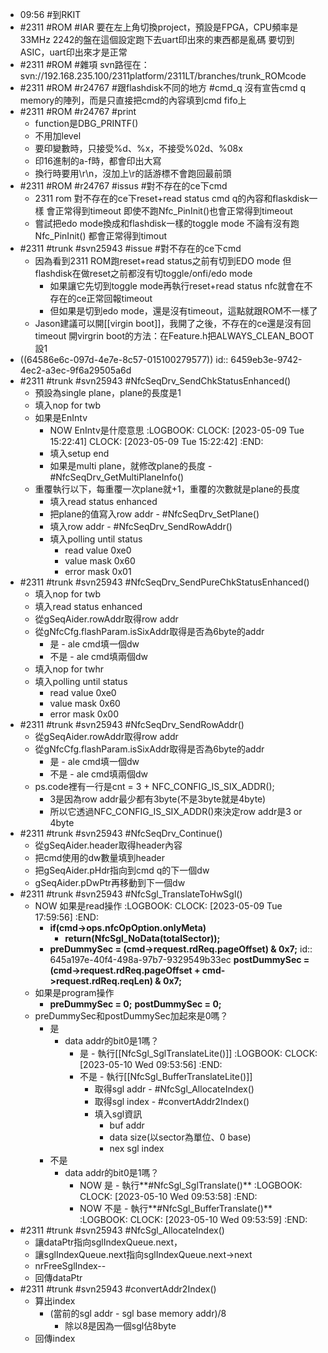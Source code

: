 - 09:56 #到RKIT
- #2311 #ROM #IAR
  要在左上角切換project，預設是FPGA，CPU頻率是33MHz
  2242的盤在這個設定跑下去uart印出來的東西都是亂碼
  要切到ASIC，uart印出來才是正常
- #2311 #ROM #雜項
  svn路徑在：svn://192.168.235.100/2311platform/2311LT/branches/trunk_ROMcode
- #2311 #ROM #r24767 #跟flashdisk不同的地方 #cmd_q
  沒有宣告cmd q memory的陣列，而是只直接把cmd的內容填到cmd fifo上
- #2311 #ROM #r24767 #print
	- function是DBG_PRINTF()
	- 不用加level
	- 要印變數時，只接受%d、%x，不接受%02d、%08x
	- 印16進制的a-f時，都會印出大寫
	- 換行時要用\r\n，沒加上\r的話游標不會跑回最前頭
- #2311 #ROM #r24767 #issus #對不存在的ce下cmd
	- 2311 rom 對不存在的ce下reset+read status
	  cmd q的內容和flaskdisk一樣
	  會正常得到timeout
	  即使不跑Nfc_PinInit()也會正常得到timeout
	- 嘗試把edo mode換成和flashdisk一樣的toggle mode
	  不論有沒有跑Nfc_PinInit()
	  都會正常得到timout
- #2311 #trunk #svn25943 #issue #對不存在的ce下cmd
	- 因為看到2311 ROM跑reset+read status之前有切到EDO mode
	  但flashdisk在做reset之前都沒有切toggle/onfi/edo mode
		- 如果讓它先切到toggle mode再執行reset+read status
		  nfc就會在不存在的ce正常回報timeout
		- 但如果是切到edo mode，還是沒有timeout，這點就跟ROM不一樣了
	- Jason建議可以開[[virgin boot]]，我開了之後，不存在的ce還是沒有回timeout
	  開virgrin boot的方法：在Feature.h把ALWAYS_CLEAN_BOOT設1
- ((64586e6c-097d-4e7e-8c57-015100279577))
  id:: 6459eb3e-9742-4ec2-a3ec-9f6a29505a6d
- #2311 #trunk #svn25943 #NfcSeqDrv_SendChkStatusEnhanced()
	- 預設為single plane，plane的長度是1
	- 填入nop for twb
	- 如果是EnIntv
		- NOW EnIntv是什麼意思
		  :LOGBOOK:
		  CLOCK: [2023-05-09 Tue 15:22:41]
		  CLOCK: [2023-05-09 Tue 15:22:42]
		  :END:
		- 填入setup end
		- 如果是multi plane，就修改plane的長度 - #NfcSeqDrv_GetMultiPlaneInfo()
	- 重覆執行以下，每重覆一次plane就+1，重覆的次數就是plane的長度
		- 填入read status enhanced
		- 把plane的值寫入row addr - #NfcSeqDrv_SetPlane()
		- 填入row addr - #NfcSeqDrv_SendRowAddr()
		- 填入polling until status
			- read value 0xe0
			- value mask 0x60
			- error mask 0x01
- #2311 #trunk #svn25943 #NfcSeqDrv_SendPureChkStatusEnhanced()
	- 填入nop for twb
	- 填入read status enhanced
	- 從gSeqAider.rowAddr取得row addr
	- 從gNfcCfg.flashParam.isSixAddr取得是否為6byte的addr
		- 是 - ale cmd填一個dw
		- 不是 - ale cmd填兩個dw
	- 填入nop for twhr
	- 填入polling until status
		- read value 0xe0
		- value mask 0x60
		- error mask 0x00
- #2311 #trunk #svn25943 #NfcSeqDrv_SendRowAddr()
	- 從gSeqAider.rowAddr取得row addr
	- 從gNfcCfg.flashParam.isSixAddr取得是否為6byte的addr
		- 是 - ale cmd填一個dw
		- 不是 - ale cmd填兩個dw
	- ps.code裡有一行是cnt = 3 + NFC_CONFIG_IS_SIX_ADDR();
		- 3是因為row addr最少都有3byte(不是3byte就是4byte)
		- 所以它透過NFC_CONFIG_IS_SIX_ADDR()來決定row addr是3 or 4byte
- #2311 #trunk #svn25943 #NfcSeqDrv_Continue()
	- 從gSeqAider.header取得header內容
	- 把cmd使用的dw數量填到header
	- 把gSeqAider.pHdr指向到cmd q的下一個dw
	- gSeqAider.pDwPtr再移動到下一個dw
- #2311 #trunk #svn25943 #NfcSgl_TranslateToHwSgl()
	- NOW 如果是read操作
	  :LOGBOOK:
	  CLOCK: [2023-05-09 Tue 17:59:56]
	  :END:
		- **if(cmd->ops.nfcOpOption.onlyMeta)**
			- **return(NfcSgl_NoData(totalSector));**
		- **preDummySec = (cmd->request.rdReq.pageOffset) & 0x7;**
		  id:: 645a197e-40f4-498a-97b7-9329549b33ec
		  **postDummySec = (cmd->request.rdReq.pageOffset + cmd->request.rdReq.reqLen) & 0x7;**
	- 如果是program操作
		- **preDummySec = 0;**
		  **postDummySec = 0;**
	- preDummySec和postDummySec加起來是0嗎？
		- 是
			- data addr的bit0是1嗎？
				- 是 - 執行[[NfcSgl_SglTranslateLite()]]
				  :LOGBOOK:
				  CLOCK: [2023-05-10 Wed 09:53:56]
				  :END:
				- 不是 - 執行[[NfcSgl_BufferTranslateLite()]]
					- 取得sgl addr - #NfcSgl_AllocateIndex()
					- 取得sgl index - #convertAddr2Index()
					- 填入sgl資訊
						- buf addr
						- data size(以sector為單位、0 base)
						- nex sgl index
		- 不是
			- data addr的bit0是1嗎？
				- NOW 是 - 執行**#NfcSgl_SglTranslate()**
				  :LOGBOOK:
				  CLOCK: [2023-05-10 Wed 09:53:58]
				  :END:
				- NOW 不是 - 執行**#NfcSgl_BufferTranslate()**
				  :LOGBOOK:
				  CLOCK: [2023-05-10 Wed 09:53:59]
				  :END:
- #2311 #trunk #svn25943 #NfcSgl_AllocateIndex()
	- 讓dataPtr指向sglIndexQueue.next，
	- 讓sglIndexQueue.next指向sglIndexQueue.next->next
	- nrFreeSglIndex--
	- 回傳dataPtr
- #2311 #trunk #svn25943 #convertAddr2Index()
	- 算出index
		- (當前的sgl addr - sgl base memory addr)/8
			- 除以8是因為一個sgl佔8byte
	- 回傳index